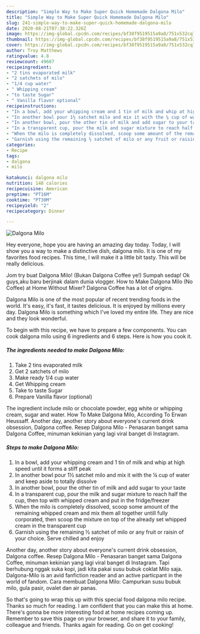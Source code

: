 ```yaml
---
description: "Simple Way to Make Super Quick Homemade Dalgona Milo"
title: "Simple Way to Make Super Quick Homemade Dalgona Milo"
slug: 241-simple-way-to-make-super-quick-homemade-dalgona-milo
date: 2020-08-21T07:38:22.326Z
image: https://img-global.cpcdn.com/recipes/bf38f9519515a9a8/751x532cq70/dalgona-milo-recipe-main-photo.jpg
thumbnail: https://img-global.cpcdn.com/recipes/bf38f9519515a9a8/751x532cq70/dalgona-milo-recipe-main-photo.jpg
cover: https://img-global.cpcdn.com/recipes/bf38f9519515a9a8/751x532cq70/dalgona-milo-recipe-main-photo.jpg
author: Troy Matthews
ratingvalue: 4.8
reviewcount: 49607
recipeingredient:
- "2 tins evaporated milk"
- "2 satchets of milo"
- "1/4 cup water"
- " Whipping cream"
- "to taste Sugar"
- " Vanilla flavor optional"
recipeinstructions:
- "In a bowl, add your whipping cream and 1 tin of milk and whip at high speed until it forms a stiff peak"
- "In another bowl pour 1½ satchet milo and mix it with the ¼ cup of water and keep aside to totally dissolve"
- "In another bowl, pour the other tin of milk and add sugar to your taste"
- "In a transparent cup, pour the milk and sugar mixture to reach half the cup, then top with whipped cream and put in the fridge/freezer"
- "When the milo is completely dissolved, scoop some amount of the remaining whipped cream and mix them all together untill fully corporated, then scoop the mixture on top of the already set whipped cream in the transparent cup"
- "Garnish using the remaining ½ satchet of milo or any fruit or raisin of your choice. Serve chilled and enjoy"
categories:
- Recipe
tags:
- dalgona
- milo

katakunci: dalgona milo 
nutrition: 148 calories
recipecuisine: American
preptime: "PT16M"
cooktime: "PT30M"
recipeyield: "2"
recipecategory: Dinner

---
```



![Dalgona Milo](https://img-global.cpcdn.com/recipes/bf38f9519515a9a8/751x532cq70/dalgona-milo-recipe-main-photo.jpg)

Hey everyone, hope you are having an amazing day today. Today, I will show you a way to make a distinctive dish, dalgona milo. It is one of my favorites food recipes. This time, I will make it a little bit tasty. This will be really delicious.

Jom try buat Dalgona Milo! (Bukan Dalgona Coffee ye!) Sumpah sedap! Ok guys,aku baru berjinak dalam dunia vlogger. How to Make Dalgona Milo (No Coffee) at Home Without Mixer? Dalgona Coffee has a lot of origins.

Dalgona Milo is one of the most popular of recent trending foods in the world. It's easy, it's fast, it tastes delicious. It is enjoyed by millions every day. Dalgona Milo is something which I've loved my entire life. They are nice and they look wonderful.


To begin with this recipe, we have to prepare a few components. You can cook dalgona milo using 6 ingredients and 6 steps. Here is how you cook it.

<!--inarticleads1-->

##### The ingredients needed to make Dalgona Milo:

1. Take 2 tins evaporated milk
1. Get 2 satchets of milo
1. Make ready 1/4 cup water
1. Get  Whipping cream
1. Take to taste Sugar
1. Prepare  Vanilla flavor (optional)


The ingredient include milo or chocolate powder, egg white or whipping cream, sugar and water. How To Make Dalgona Milo, According To Erwan Heussaff. Another day, another story about everyone&#39;s current drink obsession, Dalgona coffee. Resep Dalgona Milo - Penasaran banget sama Dalgona Coffee, minuman kekinian yang lagi viral banget di Instagram. 

<!--inarticleads2-->

##### Steps to make Dalgona Milo:

1. In a bowl, add your whipping cream and 1 tin of milk and whip at high speed until it forms a stiff peak
1. In another bowl pour 1½ satchet milo and mix it with the ¼ cup of water and keep aside to totally dissolve
1. In another bowl, pour the other tin of milk and add sugar to your taste
1. In a transparent cup, pour the milk and sugar mixture to reach half the cup, then top with whipped cream and put in the fridge/freezer
1. When the milo is completely dissolved, scoop some amount of the remaining whipped cream and mix them all together untill fully corporated, then scoop the mixture on top of the already set whipped cream in the transparent cup
1. Garnish using the remaining ½ satchet of milo or any fruit or raisin of your choice. Serve chilled and enjoy


Another day, another story about everyone&#39;s current drink obsession, Dalgona coffee. Resep Dalgona Milo - Penasaran banget sama Dalgona Coffee, minuman kekinian yang lagi viral banget di Instagram. Tapi berhubung nggak suka kopi, jadi kita pakai susu bubuk coklat Milo saja. Dalgona-Milo is an avid fanfiction reader and an active particpant in the world of fandom. Cara membuat Dalgona Milo: Campurkan susu bubuk milo, gula pasir, ovalet dan air panas. 

So that's going to wrap this up with this special food dalgona milo recipe. Thanks so much for reading. I am confident that you can make this at home. There's gonna be more interesting food at home recipes coming up. Remember to save this page on your browser, and share it to your family, colleague and friends. Thanks again for reading. Go on get cooking!
